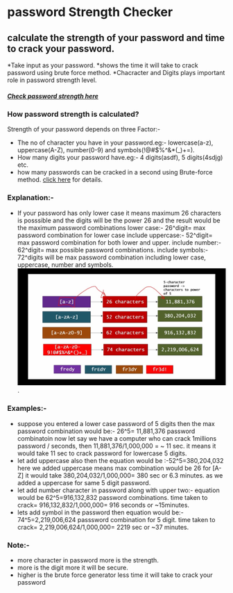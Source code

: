 # password Strength Checker
## calculate the strength of your password and time to crack your password.
*Take input as your password.
*shows the time it will take to crack password using brute force method.
*Chacracter and Digits plays important role in password strength level.
##### [Check password strength here](https://99b5p.csb.app/)
### How password strength is calculated?
Strength of your password depends on three Factor:-
* The no of character you have in your password.eg:- lowercase(a-z), uppercase(A-Z), number(0-9) and symbols(!@#$%^&*(_)+=).
* How many digits your password have.eg:- 4 digits(asdf), 5 digits(4sdjg) etc.
* how many passwords can be cracked in a second using Brute-force method.
[click here](https://asecuritysite.com/encryption/passes) for details.

### Explanation:-
* If your password has only lower case it means maximum 26 characters is posssible and the digits will be the power 26 and the result would be the maximum password combinations 
 lower case:- 26^digit= max password combination for lower case
 include uppercase:- 52^digit= max password combination for both lower and upper.
 include number:- 62^digit= max possible password combinations.
 include symbols:- 72^digits will be max password combination including lower case, uppercase, number and symbols.
 ![alt text](readme_images/image1.png).

### Examples:-
* suppose you entered a lower case password of 5 digits then the max password combination would be:- 26^5= 11,881,376 password combinatoin
now let say we have a computer who can crack 1millions password / seconds, 
then 11,881,376/1,000,000 = ~ 11 sec.
it means it would take 11 sec to crack password for lowercase 5 digits.
* let add uppercase also then the equation would be :-52^5=380,204,032
here we added uppercase means max combination would be 26 for [A-Z] 
it would take 380,204,032/1,000,000= 380 sec or 6.3 minutes.
as we added a uppercase for same 5 digit password.
* let add number character in password along with upper two:-
equation would be  62^5=916,132,832 password combinations.
time taken to crack= 916,132,832/1,000,000= 916 seconds or ~15minutes.
* lets add symbol in the password then equation would be:-
74^5=2,219,006,624 passsword combination for 5 digit.
time taken to crack= 2,219,006,624/1,000,000= 2219 sec or ~37 minutes.

### Note:-
* more character in password more is the strength.
* more is the digit more it will be secure.
* higher is the brute force generator less time it will take to crack your password







